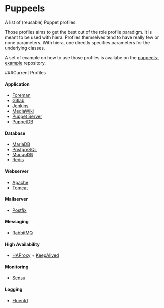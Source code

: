 Puppeels
========

A list of (reusable) Puppet profiles.

Those profiles aims to get the best out of the role profile paradigm.
It is meant to be used with hiera. Profiles themselves tend to have really few or none parameters.
With hiera, one directly specifies parameters for the underlying classes.

A set of example on how to use those profiles is availabe on the [puppeels-example](https://github.com/Mylezeem/puppeels-example) repository.

###Current Profiles

#### Application

* [Foreman](http://theforeman.org/)
* [Gitlab](https://about.gitlab.com/)
* [Jenkins](http://jenkins-ci.org/)
* [MediaWiki](http://www.mediawiki.org/)
* [Puppet Server](http://puppetlabs.com)
* [PuppetDB](http://docs.puppetlabs.com/puppetdb/)

#### Database

* [MariaDB](http://mariadb.org)
* [PostgreSQL](http://www.postgresql.org)
* [MongoDB](http://www.mongodb.org)
* [Redis](http://redis.io)

#### Webserver

* [Apache](http://httpd.apache.org)
* [Tomcat](http://tomcat.apache.org)

#### Mailserver

* [Postfix](http://www.postfix.org)

#### Messaging

* [RabbitMQ](http://www.rabbitmq.com)

#### High Availability

* [HAProxy](http://www.haproxy.org) + [KeepAlived](http://www.keepalived.org)

#### Monitoring

* [Sensu](http://sensuapp.org)

#### Logging

* [Fluentd](http://www.fluentd.org)

